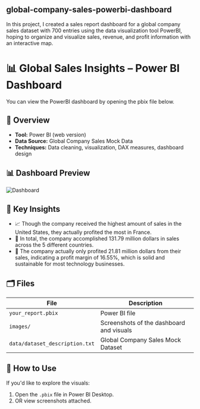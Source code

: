 ## global-company-sales-powerbi-dashboard
In this project, I created a sales report dashboard for a global company sales dataset with 700 entries using the data visualization tool PowerBI, hoping to organize and visualize sales, revenue, and profit information with an interactive map.
# 📊 Global Sales Insights – Power BI Dashboard
 You can view the PowerBI dashboard by opening the pbix file below.

## 📌 Overview

- **Tool:** Power BI (web version)
- **Data Source:** Global Company Sales Mock Data
- **Techniques:** Data cleaning, visualization, DAX measures, dashboard design

## 📊 Dashboard Preview

![Dashboard](images/dashboard_preview.png)

## 🧠 Key Insights

- 📈 Though the company received the highest amount of sales in the United States, they actually profited the most in France.
- 💬 In total, the company accomplished 131.79 million dollars in sales across the 5 different countries.
- 🧵 The company actually only profited 21.81 million dollars from their sales, indicating a profit margin of 16.55%, which is solid and sustainable for most technology businesses.

## 🗂 Files

| File | Description |
|------|-------------|
| `your_report.pbix` | Power BI file |
| `images/` | Screenshots of the dashboard and visuals |
| `data/dataset_description.txt` | Global Company Sales Mock Dataset |

## 🚀 How to Use

If you'd like to explore the visuals:
1. Open the `.pbix` file in Power BI Desktop.
2. OR view screenshots attached.
